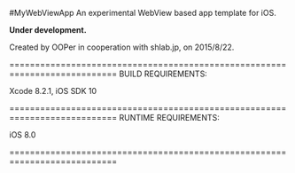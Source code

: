 #MyWebViewApp
An experimental WebView based app template for iOS.

**Under development.**

Created by OOPer in cooperation with shlab.jp, on 2015/8/22.

===========================================================================
BUILD REQUIREMENTS:

Xcode 8.2.1, iOS SDK 10

===========================================================================
RUNTIME REQUIREMENTS:

iOS 8.0

===========================================================================
